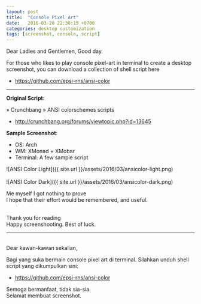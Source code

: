 ```yaml
---
layout: post
title:  "Console Pixel Art"
date:   2016-03-20 22:38:15 +0700
categories: desktop customization
tags: [screenshot, console, script]
---
```


Dear Ladies and Gentlemen, Good day.<br/>

For those who likes to play console pixel-art in terminal to create a desktop screenshot, you can download a collection of shell script here<br/>

* <https://github.com/epsi-rns/ansi-color>

* * *

**Original Script**:<br/>

» Crunchbang » ANSI colorschemes scripts

* <http://crunchbang.org/forums/viewtopic.php?id=13645>

**Sample Screenshot**:<br/>
+ OS: Arch<br/>
+ WM: XMonad + XMobar<br/>
+ Terminal: A few sample script<br/>

![ANSI Color Light]({{ site.url }}/assets/2016/03/ansicolor-light.png)
<br/><br/>
![ANSI Color Dark]({{ site.url }}/assets/2016/03/ansicolor-dark.png)


Me myself I got nothing to prove<br/>
I hope that their effort would be remembered, and useful.<br/>
<br/>

Thank you for reading<br/>
Happy screenshooting. Best of luck.<br/>

* * *
<br/>
Dear kawan-kawan sekalian,

Bagi yang suka bermain console pixel art di terminal. Silahkan unduh shell script yang dikumpulkan sini:<br/>

* <https://github.com/epsi-rns/ansi-color>

Semoga bermanfaat, tidak sia-sia.<br/>
Selamat membuat screenshot.<br/>

